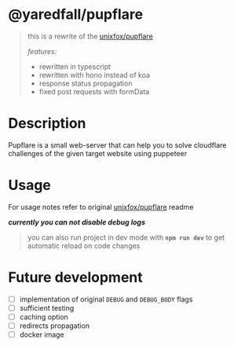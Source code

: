 # @yaredfall/pupflare

> this is a rewrite of the [unixfox/pupflare](https://github.com/unixfox/pupflare) 
>
> *features:*
> 
> * rewritten in typescript
> * rewritten with hono instead of koa
> * response status propagation
> * fixed post requests with formData

# Description

Pupflare is a small web-server that can help you to solve cloudflare challenges of the given target website using puppeteer

# Usage

For usage notes refer to original [unixfox/pupflare](https://github.com/unixfox/pupflare) readme

***currently you can not disable debug logs***

> you can also run project in dev mode with **`npm run dev`** to get automatic reload on code changes

# Future development
- [ ] implementation of original `DEBUG` and `DEBUG_BODY` flags 
- [ ] sufficient testing
- [ ] caching option
- [ ] redirects propagation
- [ ] docker image
